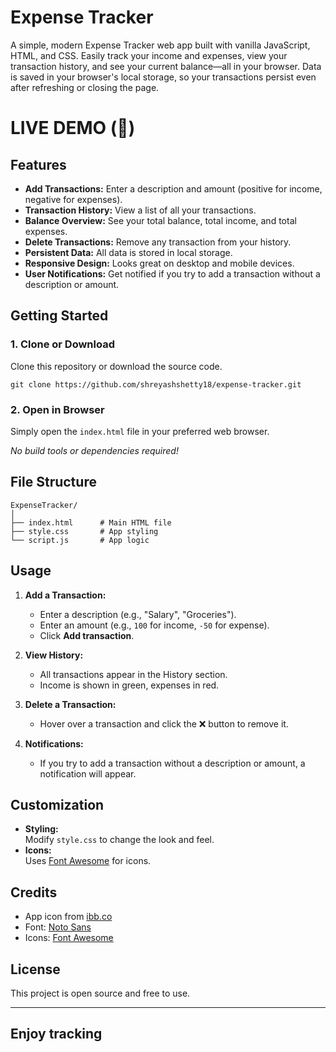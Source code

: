 # Expense Tracker

A simple, modern Expense Tracker web app built with vanilla JavaScript, HTML, and CSS. Easily track your income and expenses, view your transaction history, and see your current balance—all in your browser. Data is saved in your browser's local storage, so your transactions persist even after refreshing or closing the page.

# LIVE DEMO (🔗) 

## Features

- **Add Transactions:** Enter a description and amount (positive for income, negative for expenses).
- **Transaction History:** View a list of all your transactions.
- **Balance Overview:** See your total balance, total income, and total expenses.
- **Delete Transactions:** Remove any transaction from your history.
- **Persistent Data:** All data is stored in local storage.
- **Responsive Design:** Looks great on desktop and mobile devices.
- **User Notifications:** Get notified if you try to add a transaction without a description or amount.

## Getting Started

### 1. Clone or Download

Clone this repository or download the source code.

```
git clone https://github.com/shreyashshetty18/expense-tracker.git
```

### 2. Open in Browser

Simply open the `index.html` file in your preferred web browser.

_No build tools or dependencies required!_

## File Structure

```
ExpenseTracker/
│
├── index.html      # Main HTML file
├── style.css       # App styling
└── script.js       # App logic
```

## Usage

1. **Add a Transaction:**  
   - Enter a description (e.g., "Salary", "Groceries").
   - Enter an amount (e.g., `100` for income, `-50` for expense).
   - Click **Add transaction**.

2. **View History:**  
   - All transactions appear in the History section.
   - Income is shown in green, expenses in red.

3. **Delete a Transaction:**  
   - Hover over a transaction and click the ❌ button to remove it.

4. **Notifications:**  
   - If you try to add a transaction without a description or amount, a notification will appear.

## Customization

- **Styling:**  
  Modify `style.css` to change the look and feel.
- **Icons:**  
  Uses [Font Awesome](https://fontawesome.com/) for icons.

## Credits

- App icon from [ibb.co](https://i.ibb.co/jfScDTC/budget.png)
- Font: [Noto Sans](https://fonts.google.com/specimen/Noto+Sans)
- Icons: [Font Awesome](https://fontawesome.com/)

## License

This project is open source and free to use.

---

## Enjoy tracking

